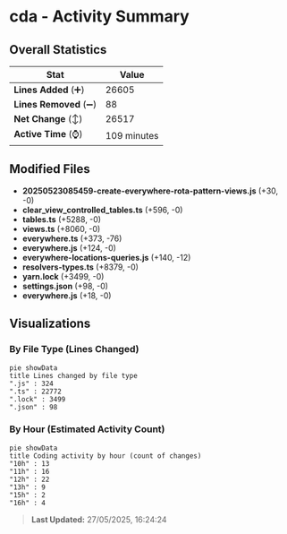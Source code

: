 # cda - Activity Summary 

## Overall Statistics

| Stat                   | Value                                                             |
| ---------------------- | ----------------------------------------------------------------- |
| **Lines Added** (➕)   | 26605                                          |
| **Lines Removed** (➖) | 88                                        |
| **Net Change** (↕)    | 26517                |
| **Active Time** (⌚)   | 109 minutes |


## Modified Files
- **20250523085459-create-everywhere-rota-pattern-views.js** (+30, -0)
- **clear_view_controlled_tables.ts** (+596, -0)
- **tables.ts** (+5288, -0)
- **views.ts** (+8060, -0)
- **everywhere.ts** (+373, -76)
- **everywhere.js** (+124, -0)
- **everywhere-locations-queries.js** (+140, -12)
- **resolvers-types.ts** (+8379, -0)
- **yarn.lock** (+3499, -0)
- **settings.json** (+98, -0)
- **everywhere.js** (+18, -0)

## Visualizations

### By File Type (Lines Changed)

```mermaid
pie showData
title Lines changed by file type
".js" : 324
".ts" : 22772
".lock" : 3499
".json" : 98
```

### By Hour (Estimated Activity Count)

```mermaid
pie showData
title Coding activity by hour (count of changes)
"10h" : 13
"11h" : 16
"12h" : 22
"13h" : 9
"15h" : 2
"16h" : 4
```


> **Last Updated:** 27/05/2025, 16:24:24